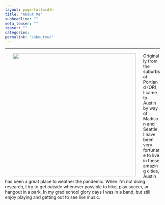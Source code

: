 ```yaml
---
layout: page-fullwidth
title: "About Me"
subheadline: ""
meta_teaser: ""
teaser: ""
categories:
permalink: "/aboutme/"
---
```

<!--more-->
<hr>
<img src="/local_files/Ben_at_Cavallo.jpeg" width="400" ALIGN="left" HSPACE="25" /> Originally from the suburbs of Portland (OR), I came to Austin by way of Madison and Seattle.  I have been very fortunate to live in these amazing cities, Austin has been a great place to weather the pandemic. When I'm not doing research, I try to get outside whenever possible to hike, play soccer, or hangout in a park.  In my grad school glory days I was in a band, but still enjoy playing and getting out to see live music.  
